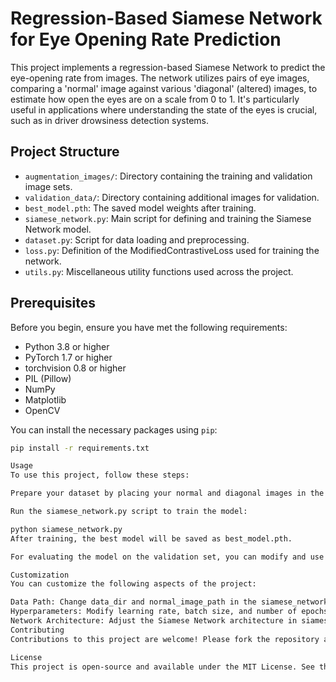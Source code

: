 # Regression-Based Siamese Network for Eye Opening Rate Prediction

This project implements a regression-based Siamese Network to predict the eye-opening rate from images. The network utilizes pairs of eye images, comparing a 'normal' image against various 'diagonal' (altered) images, to estimate how open the eyes are on a scale from 0 to 1. It's particularly useful in applications where understanding the state of the eyes is crucial, such as in driver drowsiness detection systems.

## Project Structure

- `augmentation_images/`: Directory containing the training and validation image sets.
- `validation_data/`: Directory containing additional images for validation.
- `best_model.pth`: The saved model weights after training.
- `siamese_network.py`: Main script for defining and training the Siamese Network model.
- `dataset.py`: Script for data loading and preprocessing.
- `loss.py`: Definition of the ModifiedContrastiveLoss used for training the network.
- `utils.py`: Miscellaneous utility functions used across the project.

## Prerequisites

Before you begin, ensure you have met the following requirements:
- Python 3.8 or higher
- PyTorch 1.7 or higher
- torchvision 0.8 or higher
- PIL (Pillow)
- NumPy
- Matplotlib
- OpenCV

You can install the necessary packages using `pip`:

```bash
pip install -r requirements.txt

Usage
To use this project, follow these steps:

Prepare your dataset by placing your normal and diagonal images in the augmentation_images/ directory.

Run the siamese_network.py script to train the model:

python siamese_network.py
After training, the best model will be saved as best_model.pth.

For evaluating the model on the validation set, you can modify and use the evaluation code section in siamese_network.py.

Customization
You can customize the following aspects of the project:

Data Path: Change data_dir and normal_image_path in the siamese_network.py script to point to your dataset directories.
Hyperparameters: Modify learning rate, batch size, and number of epochs as needed in the training section of the script.
Network Architecture: Adjust the Siamese Network architecture in siamese_network.py according to your requirements.
Contributing
Contributions to this project are welcome! Please fork the repository and create a pull request with your improvements.

License
This project is open-source and available under the MIT License. See the LICENSE file for more information.
